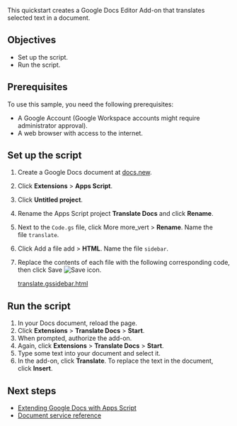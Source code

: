 
This quickstart creates a Google Docs Editor Add-on that translates selected text in a document.

## Objectives

- Set up the script.
- Run the script.

## Prerequisites

To use this sample, you need the following prerequisites:

- A Google Account (Google Workspace accounts might require administrator approval).
- A web browser with access to the internet.

## Set up the script

1. Create a Google Docs document at [docs.new](https://docs.google.com/document/create).
2. Click **Extensions** > **Apps Script**.
3. Click **Untitled project**.
4. Rename the Apps Script project **Translate Docs** and click **Rename**.
5. Next to the `Code.gs` file, click More more_vert > **Rename**. Name the file `translate`.
6. Click Add a file add > **HTML**. Name the file `sidebar`.
7. Replace the contents of each file with the following corresponding code, then click Save ![Save icon](https://fonts.gstatic.com/s/i/short-term/release/googlesymbols/save/default/24px.svg).
    
    [translate.gs](https://github.com/googleworkspace/apps-script-samples/blob/main/docs/translate/translate.gs)[sidebar.html](https://github.com/googleworkspace/apps-script-samples/blob/main/docs/translate/sidebar.html)

## Run the script

1. In your Docs document, reload the page.
2. Click **Extensions** > **Translate Docs** > **Start**.
3. When prompted, authorize the add-on.
4. Again, click **Extensions** > **Translate Docs** > **Start**.
5. Type some text into your document and select it.
6. In the add-on, click **Translate**. To replace the text in the document, click **Insert**.

## Next steps

- [Extending Google Docs with Apps Script](https://developers.google.com/apps-script/guides/docs)
- [Document service reference](https://developers.google.com/apps-script/reference/document)